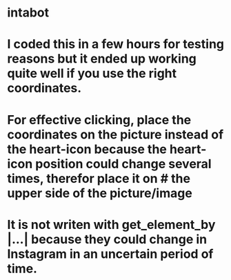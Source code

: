 # intabot
# I coded this in a few hours for testing reasons but it ended up working quite well if you use the right coordinates.
#
# For effective clicking, place the coordinates on the picture instead of the heart-icon because the heart-icon position could change several times, therefor place it on # the upper side of the picture/image
#
# It is not writen with get_element_by |...| because they could change in Instagram in an uncertain period of time.
